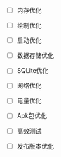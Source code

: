 - [ ] 内存优化
- [ ] 绘制优化
- [ ] 启动优化
- [ ] 数据存储优化
- [ ] SQLite优化
- [ ] 网络优化
- [ ] 电量优化
- [ ] Apk包优化
- [ ] 高效测试
- [ ] 发布版本优化

